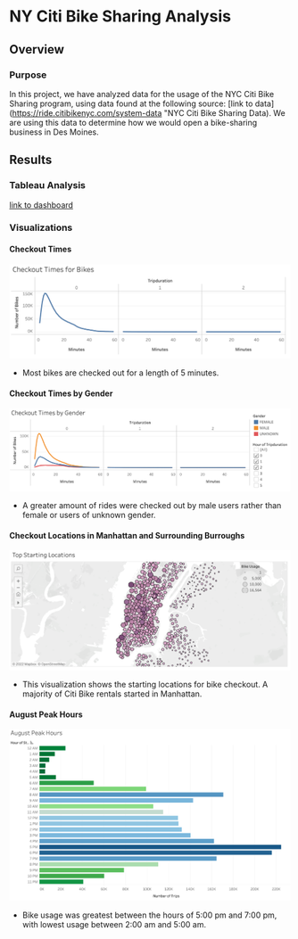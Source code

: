 # NY Citi Bike Sharing Analysis

## Overview
### Purpose
In this project, we have analyzed data for the usage of the NYC Citi Bike Sharing program, using data found at the following source: [link to data](https://ride.citibikenyc.com/system-data "NYC Citi Bike Sharing Data). We are using this data to determine how we would open a bike-sharing business in Des Moines.

## Results

### Tableau Analysis
[link to dashboard](https://public.tableau.com/views/NYCCitiBikesChallenge_16433998963730/CitiBike?:language=en-US&:display_count=n&:origin=viz_share_link "Link to Dashboard")

### Visualizations

#### Checkout Times
![checkouttimes](Resources/Checkout_Times.png)
- Most bikes are checked out for a length of 5 minutes.

#### Checkout Times by Gender
![checkouttimesgender](Resources/Checkout_Times_Gender.png)
- A greater amount of rides were checked out by male users rather than female or users of unknown gender.

#### Checkout Locations in Manhattan and Surrounding Burroughs
![checkoutlocations](Resources/Checkout_Locations.png)
- This visualization shows the starting locations for bike checkout. A majority of Citi Bike rentals started in Manhattan.

#### August Peak Hours
![August](Resources/August_Peak_Hours.png)
- Bike usage was greatest between the hours of 5:00 pm and 7:00 pm, with lowest usage between 2:00 am and 5:00 am.

